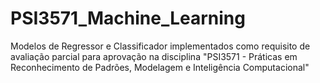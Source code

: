 # PSI3571_Machine_Learning
Modelos de Regressor e Classificador implementados como requisito de avaliação parcial para aprovação na disciplina "PSI3571 - Práticas em Reconhecimento de Padrões, Modelagem e Inteligência Computacional"
